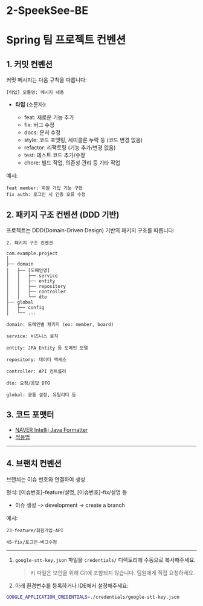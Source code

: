 # 2-SpeekSee-BE 

# Spring 팀 프로젝트 컨벤션

## 1. 커밋 컨벤션

커밋 메시지는 다음 규칙을 따릅니다:

```
[타입] 모듈명: 메시지 내용
```

* **타입** (소문자):

    * feat: 새로운 기능 추가
    * fix: 버그 수정
    * docs: 문서 수정
    * style: 코드 포맷팅, 세미콜론 누락 등 (코드 변경 없음)
    * refactor: 리팩토링 (기능 추가/변경 없음)
    * test: 테스트 코드 추가/수정
    * chore: 빌드 작업, 의존성 관리 등 기타 작업

예시:

```
feat member: 회원 가입 기능 구현
fix auth: 로그인 시 인증 오류 수정
```

## 2. 패키지 구조 컨벤션 (DDD 기반)

프로젝트는 DDD(Domain-Driven Design) 기반의 패키지 구조를 따릅니다:

```
2. 패키지 구조 컨벤션

com.example.project
│
├── domain
│   ├── [도메인명]
│   │   ├── service
│   │   ├── entity
│   │   ├── repository
│   │   ├── controller
│   │   └── dto
├── global
│   ├── config
│   └── ...

domain: 도메인별 패키지 (ex: member, board)

service: 비즈니스 로직

entity: JPA Entity 등 도메인 모델

repository: 데이터 액세스

controller: API 컨트롤러

dto: 요청/응답 DTO

global: 공통 설정, 유틸리티 등

```

## 3. 코드 포맷터

- [NAVER Intellij Java Formatter](https://github.com/naver/hackday-conventions-java/blob/master/rule-config/naver-intellij-formatter.xml)
- [적용법](https://eroul-ri.tistory.com/26)

---

## 4. 브랜치 컨벤션

브랜치는 이슈 번호와 연결하여 생성

형식: [이슈번호]-feature/설명, [이슈번호]-fix/설명 등

- 이슈 생성 -> development -> create a branch

예시:

```
23-feature/회원가입-API

45-fix/로그인-버그수정
```
---
1. `google-stt-key.json` 파일을 `credentials/` 디렉토리에 수동으로 복사해주세요.
   > 키 파일은 보안을 위해 Git에 포함되지 않습니다. 팀원에게 직접 요청하세요.

2. 아래 환경변수를 등록하거나 IDE에서 설정해주세요:

```bash
GOOGLE_APPLICATION_CREDENTIALS=./credentials/google-stt-key.json